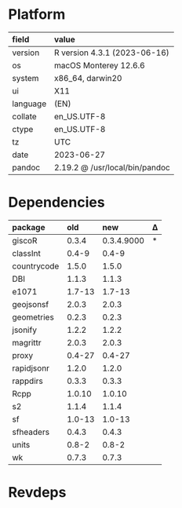 # Platform

|field    |value                          |
|:--------|:------------------------------|
|version  |R version 4.3.1 (2023-06-16)   |
|os       |macOS Monterey 12.6.6          |
|system   |x86_64, darwin20               |
|ui       |X11                            |
|language |(EN)                           |
|collate  |en_US.UTF-8                    |
|ctype    |en_US.UTF-8                    |
|tz       |UTC                            |
|date     |2023-06-27                     |
|pandoc   |2.19.2 @ /usr/local/bin/pandoc |

# Dependencies

|package     |old    |new        |Δ  |
|:-----------|:------|:----------|:--|
|giscoR      |0.3.4  |0.3.4.9000 |*  |
|classInt    |0.4-9  |0.4-9      |   |
|countrycode |1.5.0  |1.5.0      |   |
|DBI         |1.1.3  |1.1.3      |   |
|e1071       |1.7-13 |1.7-13     |   |
|geojsonsf   |2.0.3  |2.0.3      |   |
|geometries  |0.2.3  |0.2.3      |   |
|jsonify     |1.2.2  |1.2.2      |   |
|magrittr    |2.0.3  |2.0.3      |   |
|proxy       |0.4-27 |0.4-27     |   |
|rapidjsonr  |1.2.0  |1.2.0      |   |
|rappdirs    |0.3.3  |0.3.3      |   |
|Rcpp        |1.0.10 |1.0.10     |   |
|s2          |1.1.4  |1.1.4      |   |
|sf          |1.0-13 |1.0-13     |   |
|sfheaders   |0.4.3  |0.4.3      |   |
|units       |0.8-2  |0.8-2      |   |
|wk          |0.7.3  |0.7.3      |   |

# Revdeps

